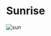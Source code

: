 # Sunrise
![sun](https://user-images.githubusercontent.com/104207458/168810800-0385760e-1e4c-420f-b46e-62890434f1c1.png)
